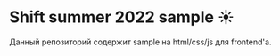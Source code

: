 # **Shift summer 2022 sample ☀️**

Данный репозиторий содержит sample на html/css/js для frontend'а.
